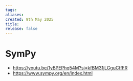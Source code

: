```yaml
---
tags: 
aliases: 
created: 9th May 2025
title: 
release: false
---
```


# SymPy

- https://youtu.be/1yBPEPhq54M?si=kfBM31jLGguCffFR
- https://www.sympy.org/en/index.html